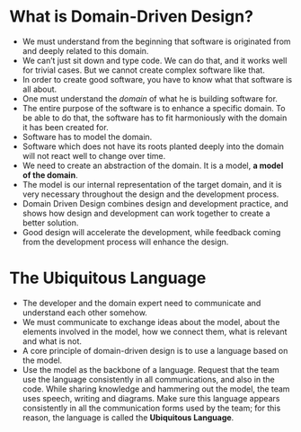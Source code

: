 # What is Domain-Driven Design?

- We must understand from the beginning that software is originated from and deeply related to this domain.
- We can’t just sit down and type code. We can do that, and it works well for trivial cases. But we cannot create complex software like that.
- In order to create good software, you have to know what that software is all about.
- One must understand the *domain* of what he is building software for.
- The entire purpose of the software is to enhance a specific domain. To be able to do that, the software has to fit harmoniously with the domain it has been created for.
- Software has to model the domain.
- Software which does not have its roots planted deeply into the domain will not react well to change over time.
- We need to create an abstraction of the domain. It is a model, **a model of the domain**.
- The model is our internal representation of the target domain, and it is very necessary throughout the design and the development process.
- Domain Driven Design combines design and development practice, and shows how design and development can work together to create a better solution. 
- Good design will accelerate the development, while feedback coming from the development process will enhance the design.

# The Ubiquitous Language

- The developer and the domain expert need to communicate and understand each other somehow.
- We must communicate to exchange ideas about the model, about the elements involved in the model, how we connect them, what is relevant and what is not.
- A core principle of domain-driven design is to use a language based on the model.
- Use the model as the backbone of a language. Request that the team use the language consistently in all communications, and also in the code.  While sharing knowledge and hammering out the model, the team uses speech, writing and diagrams. Make sure this language appears consistently in all the communication forms used by the team; for this reason, the language is called the **Ubiquitous Language**.